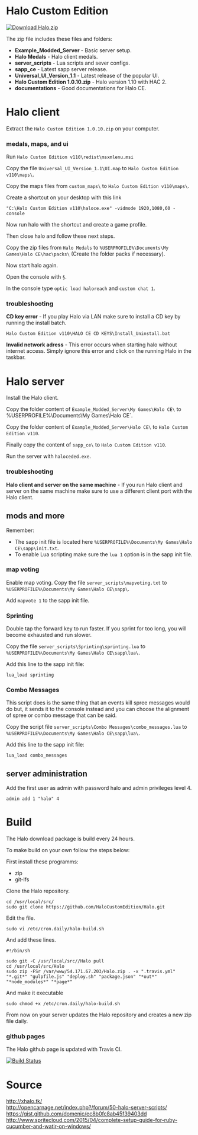 # Halo Custom Edition

[![**Download Halo.zip**](https://raw.githubusercontent.com/HaloCustomEdition/Halo/master/page/Halo-Download.png)](http://54.171.67.203/Halo.zip)

The zip file includes these files and folders:

* **Example_Modded_Server** - Basic server setup.
* **Halo Medals** - Halo client medals.
* **server_scripts** - Lua scripts and sever configs.
* **sapp_ce** - Latest sapp server release.
* **Universal_UI_Version_1.1** - Latest release of the popular UI.
* **Halo Custom Edition 1.0.10.zip** - Halo version 1.10 with HAC 2.
* **documentations** - Good documentations for Halo CE.

# Halo client

Extract the `Halo Custom Edition 1.0.10.zip` on your computer.

### medals, maps, and ui

Run `Halo Custom Edition v110\redist\msxmlenu.msi`

Copy the file `Universal_UI_Version_1.1\UI.map` to `Halo Custom Edition v110\maps\`.

Copy the maps files from `custom_maps\` to `Halo Custom Edition v110\maps\`.

Create a shortcut on your desktop with this link

    "C:\Halo Custom Edition v110\haloce.exe" -vidmode 1920,1080,60 -console

Now run halo with the shortcut and create a game profile.

Then close halo and follow these next steps.

Copy the zip files from `Halo Medals` to `%USERPROFILE%\Documents\My Games\Halo CE\hac\packs\` (Create the folder packs if necessary).

Now start halo again.

Open the console with `§`.

In the console type `optic load haloreach` and `custom chat 1`.

### troubleshooting

**CD key error** - If you play Halo via LAN make sure to install a CD key by running the install batch.

    Halo Custom Edition v110\HALO CE CD KEYS\Install_Uninstall.bat

**Invalid network adress** - This error occurs when starting halo without internet access. Simply ignore this error and click on the running Halo in the taskbar.

# Halo server

Install the Halo client.

Copy the folder content of `Example_Modded_Server\My Games\Halo CE\` to ` `%USERPROFILE%\Documents\My Games\Halo CE\`.

Copy the folder content of `Example_Modded_Server\Halo CE\` to `Halo Custom Edition v110`.

Finally copy the content of `sapp_ce\` to `Halo Custom Edition v110`.

Run the server with `haloceded.exe`.

### troubleshooting

**Halo client and server on the same machine** - If you run Halo client and server on the same machine make sure to use a different client port with the Halo client.

## mods and more

Remember:
* The sapp init file is located here `%USERPROFILE%\Documents\My Games\Halo CE\sapp\init.txt`.
* To enable Lua scripting make sure the `lua 1` option is in the sapp init file.

### map voting
Enable map voting.
Copy the file `server_scripts\mapvoting.txt` to `%USERPROFILE%\Documents\My Games\Halo CE\sapp\`.

Add `mapvote 1` to the sapp init file.

### Sprinting
Double tap the forward key to run faster. If you sprint for too long, you will become exhausted and run slower.

Copy the file `server_scripts\Sprinting\sprinting.lua` to `%USERPROFILE%\Documents\My Games\Halo CE\sapp\lua\`.

Add this line to the sapp init file:

    lua_load sprinting

### Combo Messages
This script does is the same thing that an events kill spree messages would do but, it sends it to the console instead and you can choose the alignment of spree or combo message that can be said.

Copy the script file `server_scripts\Combo Messages\combo_messages.lua` to `%USERPROFILE%\Documents\My Games\Halo CE\sapp\lua\`.

Add this line to the sapp init file:

    lua_load combo_messages

## server administration

Add the first user as admin with password halo and admin privileges level 4.

    admin add 1 "halo" 4

# Build

The Halo download package is build every 24 hours.

To make build on your own follow the steps below:

First install these programms:

* zip
* git-lfs

Clone the Halo repository.

    cd /usr/local/src/
    sudo git clone https://github.com/HaloCustomEdition/Halo.git

Edit the file.

    sudo vi /etc/cron.daily/halo-build.sh

And add these lines.

    #!/bin/sh

    sudo git -C /usr/local/src//Halo pull
    cd /usr/local/src/Halo
    sudo zip -FSr /var/www/54.171.67.203/Halo.zip . -x ".travis.yml" "*.git*" "gulpfile.js" "deploy.sh" "package.json" "*out*" "*node_modules*" "*page*"


And make it executable

    sudo chmod +x /etc/cron.daily/halo-build.sh

From now on your server updates the Halo repository and creates a new zip file daily.

### github pages

The Halo github page is updated with Travis CI.

[![Build Status](https://travis-ci.org/HaloCustomEdition/Halo.svg)](https://travis-ci.org/HaloCustomEdition/Halo)

# Source

http://xhalo.tk/  
http://opencarnage.net/index.php?/forum/50-halo-server-scripts/  
https://gist.github.com/domenic/ec8b0fc8ab45f39403dd  
http://www.spritecloud.com/2015/04/complete-setup-guide-for-ruby-cucumber-and-watir-on-windows/
